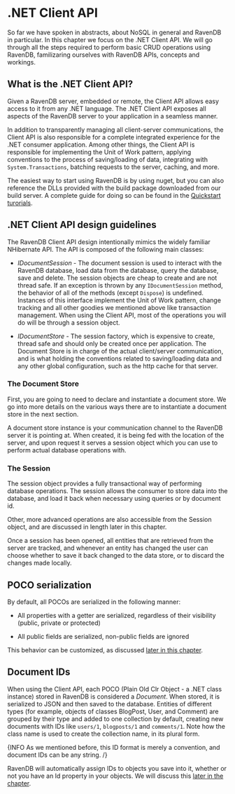 # .NET Client API

So far we have spoken in abstracts, about NoSQL in general and RavenDB in particular. In this chapter we focus on the .NET Client API. We will go through all the steps required to perform basic CRUD operations using RavenDB, familizaring ourselves with RavenDB APIs, concepts and workings.

## What is the .NET Client API?

Given a RavenDB server, embedded or remote, the Client API allows easy access to it from any .NET language. The .NET Client API exposes all aspects of the RavenDB server to your application in a seamless manner.

In addition to transparently managing all client-server communications, the Client API is also responsible for a complete integrated experience for the .NET consumer application. Among other things, the Client API is responsible for implementing the Unit of Work pattern, applying conventions to the process of saving/loading of data, integrating with `System.Transactions`, batching requests to the server, caching, and more.

The easiest way to start using RavenDB is by using nuget, but you can also reference the DLLs provided with the build package downloaded from our build server. A complete guide for doing so can be found in the [Quickstart turorials](../intro/quickstart/adding-ravendb-to-your-application).

## .NET Client API design guidelines

The RavenDB Client API design intentionally mimics the widely familiar NHibernate API. The API is composed of the following main classes:

* _IDocumentSession_ - The document session is used to interact with the RavenDB database, load data from the database, query the database, save and delete. The session objects are cheap to create and are not thread safe. If an exception is thrown by any `IDocumentSession` method, the behavior of all of the methods (except `Dispose`) is undefined. Instances of this interface implement the Unit of Work pattern, change tracking and all other goodies we mentioned above like transaction management. When using the Client API, most of the operations you will do will be through a session object.  

* _IDocumentStore_ - The session factory, which is expensive to create, thread safe and should only be created once per application. The Document Store is in charge of the actual client/server communication, and is what holding the conventions related to saving/loading data and any other global configuration, such as the http cache for that server.

### The Document Store

First, you are going to need to declare and instantiate a document store. We go into more details on the various ways there are to instantiate a document store in the next section.

A document store instance is your communication channel to the RavenDB server it is pointing at. When created, it is being fed with the location of the server, and upon request it serves a session object which you can use to perform actual database operations with.

### The Session

The session object provides a fully transactional way of performing database operations. The session allows the consumer to store data into the database, and load it back when necessary using queries or by document id.

Other, more advanced operations are also accessible from the Session object, and are discussed in length later in this chapter.

Once a session has been opened, all entities that are retrieved from the server are tracked, and whenever an entity has changed the user can choose whether to save it back changed to the data store, or to discard the changes made locally.

## POCO serialization

By default, all POCOs are serialized in the following manner:

* All properties with a getter are serialized, regardless of their visibility (public, private or protected)

* All public fields are serialized, non-public fields are ignored

This behavior can be customized, as discussed [later in this chapter](/advanced/custom-serialization).

## Document IDs

When using the Client API, each POCO (Plain Old Clr Object - a .NET class instance) stored in RavenDB is considered a _Document_. When stored, it is serialized to JSON and then saved to the database. Entities of different types (for example, objects of classes BlogPost, User, and Comment) are grouped by their type and added to one collection by default, creating new documents with IDs like `users/1`, `blogposts/1` and `comments/1`. Note how the class name is used to create the collection name, in its plural form.

{INFO As we mentioned before, this ID format is merely a convention, and document IDs can be any string. /}

RavenDB will automatically assign IDs to objects you save into it, whether or not you have an Id property in your objects. We will discuss this [later in the chapter](/basic-operations/saving-new-document).
